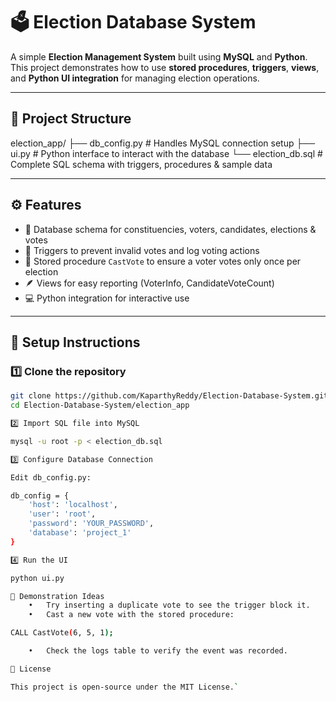 # 🗳️ Election Database System

A simple **Election Management System** built using **MySQL** and **Python**.  
This project demonstrates how to use **stored procedures**, **triggers**, **views**, and **Python UI integration** for managing election operations.

---

## 📁 Project Structure
election_app/
├── db_config.py        # Handles MySQL connection setup
├── ui.py               # Python interface to interact with the database
└── election_db.sql     # Complete SQL schema with triggers, procedures & sample data

---

## ⚙️ Features

- 🧱 Database schema for constituencies, voters, candidates, elections & votes  
- 🚨 Triggers to prevent invalid votes and log voting actions  
- 🧮 Stored procedure `CastVote` to ensure a voter votes only once per election  
- 🪶 Views for easy reporting (VoterInfo, CandidateVoteCount)  
- 💻 Python integration for interactive use

---

## 🚀 Setup Instructions

### 1️⃣ Clone the repository
```bash
git clone https://github.com/KaparthyReddy/Election-Database-System.git
cd Election-Database-System/election_app

2️⃣ Import SQL file into MySQL

mysql -u root -p < election_db.sql

3️⃣ Configure Database Connection

Edit db_config.py:

db_config = {
    'host': 'localhost',
    'user': 'root',
    'password': 'YOUR_PASSWORD',
    'database': 'project_1'
}

4️⃣ Run the UI

python ui.py

🧠 Demonstration Ideas
	•	Try inserting a duplicate vote to see the trigger block it.
	•	Cast a new vote with the stored procedure:

CALL CastVote(6, 5, 1);

	•	Check the logs table to verify the event was recorded.

📄 License

This project is open-source under the MIT License.`
